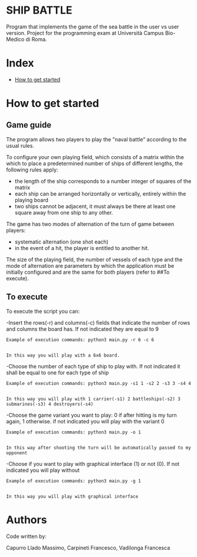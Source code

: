 
# SHIP BATTLE
Program that implements the game of the sea battle in the user vs user version. Project for the programming exam at Università Campus Bio-Medico di Roma.


# Index

- [How to get started](#how-to-get-started)

# How to get started

## Game guide

The program allows two players to play the "naval battle" according to the usual rules.

To configure your own playing field, which consists of a matrix within the which to place a predetermined number of ships of different lengths, the following rules apply:
- the length of the ship corresponds to a number integer of squares of the matrix
- each ship can be arranged horizontally or vertically, entirely within the playing board
- two ships cannot be adjacent, it must always be there at least one square away from one ship to any other.
 
 The game has two modes of alternation of the turn of game between players:
- systematic alternation (one shot each)
- in the event of a hit, the player is entitled to another hit.

The size of the playing field, the number of vessels of each type and the mode of alternation are parameters by which the application must be initially configured and are the same for both players (refer to ##To execute).

## To execute
To execute the script you can:

-Insert the rows(-r) and columns(-c) fields that indicate the number of rows and columns the board has. If not indicated they are equal to 9
   
   
    Example of execution commands: python3 main.py -r 6 -c 6
    
    
    In this way you will play with a 6x6 board.
    
    
-Choose the number of each type of ship to play with. If not indicated it shall be equal to one for each type of ship


    Example of execution commands: python3 main.py -s1 1 -s2 2 -s3 3 -s4 4
    
    
    In this way you will play with 1 carrier(-s1) 2 battleships(-s2) 3 submarines(-s3) 4 destroyers(-s4)
    
    
-Choose the game variant you want to play: 0 if after hitting is my turn again, 1 otherwise. if not indicated you will play with the variant 0
    
    
    Example of execution commands: python3 main.py -o 1
    
    
    In this way after shooting the turn will be automatically passed to my opponent
    
    
-Choose if you want to play with graphical interface (1) or not (0). If not indicated you will play without
    
    
    Example of execution commands: python3 main.py -g 1
    
    
    In this way you will play with graphical interface
    
# Authors
Code written by:

Capurro Llado Massimo, Carpineti Francesco, Vadilonga Francesca

